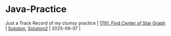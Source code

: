 # Java-Practice
Just a Track Record of my clumsy practice
| [1791. Find Center of Star Graph](https://leetcode.com/problems/find-center-of-star-graph/description/?envType=problem-list-v2&envId=graph)                                     | [Solution](src/leetcode/Problem1791/Solution.java), [Solution2](src/leetcode/Problem1791/Solution.java) | 2025-09-07    |
